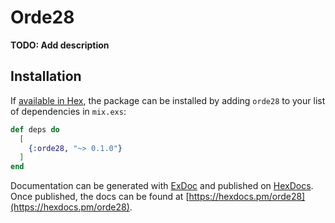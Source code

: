 # Orde28

**TODO: Add description**

## Installation

If [available in Hex](https://hex.pm/docs/publish), the package can be installed
by adding `orde28` to your list of dependencies in `mix.exs`:

```elixir
def deps do
  [
    {:orde28, "~> 0.1.0"}
  ]
end
```

Documentation can be generated with [ExDoc](https://github.com/elixir-lang/ex_doc)
and published on [HexDocs](https://hexdocs.pm). Once published, the docs can
be found at [https://hexdocs.pm/orde28](https://hexdocs.pm/orde28).

